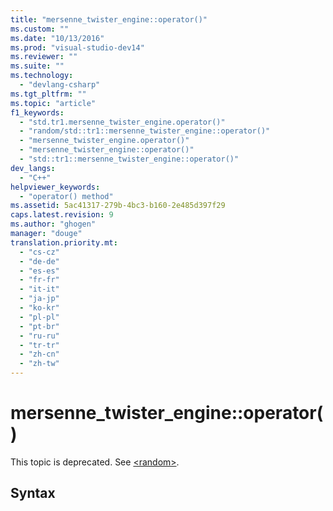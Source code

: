 ```yaml
---
title: "mersenne_twister_engine::operator()"
ms.custom: ""
ms.date: "10/13/2016"
ms.prod: "visual-studio-dev14"
ms.reviewer: ""
ms.suite: ""
ms.technology: 
  - "devlang-csharp"
ms.tgt_pltfrm: ""
ms.topic: "article"
f1_keywords: 
  - "std.tr1.mersenne_twister_engine.operator()"
  - "random/std::tr1::mersenne_twister_engine::operator()"
  - "mersenne_twister_engine.operator()"
  - "mersenne_twister_engine::operator()"
  - "std::tr1::mersenne_twister_engine::operator()"
dev_langs: 
  - "C++"
helpviewer_keywords: 
  - "operator() method"
ms.assetid: 5ac41317-279b-4bc3-b160-2e485d397f29
caps.latest.revision: 9
ms.author: "ghogen"
manager: "douge"
translation.priority.mt: 
  - "cs-cz"
  - "de-de"
  - "es-es"
  - "fr-fr"
  - "it-it"
  - "ja-jp"
  - "ko-kr"
  - "pl-pl"
  - "pt-br"
  - "ru-ru"
  - "tr-tr"
  - "zh-cn"
  - "zh-tw"
---
```

# mersenne_twister_engine::operator()
This topic is deprecated. See [\<random>](../Topic/%3Crandom%3E.md).  
  
## Syntax
